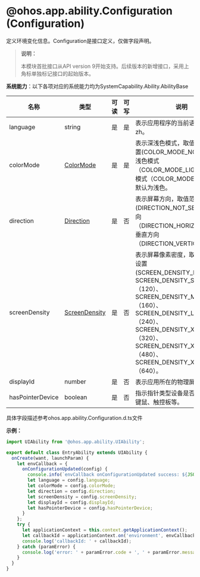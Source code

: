 # @ohos.app.ability.Configuration (Configuration)

定义环境变化信息。Configuration是接口定义，仅做字段声明。

> **说明：**
> 
> 本模块首批接口从API version 9开始支持。后续版本的新增接口，采用上角标单独标记接口的起始版本。

**系统能力**：以下各项对应的系统能力均为SystemCapability.Ability.AbilityBase

  | 名称 | 类型 | 可读 | 可写 | 说明 |
| -------- | -------- | -------- | -------- | -------- |
| language | string | 是 | 是 | 表示应用程序的当前语言。例如：zh。 |
| colorMode | [ColorMode](js-apis-app-ability-configurationConstant.md#configurationconstantcolormode) | 是 | 是 | 表示深浅色模式，取值范围：未设置(COLOR_MODE_NOT_SET)，浅色模式（COLOR_MODE_LIGHT），深色模式（COLOR_MODE_DARK）。默认为浅色。 |
| direction | [Direction](js-apis-app-ability-configurationConstant.md#configurationconstantdirection) | 是 | 否 | 表示屏幕方向，取值范围：未设置(DIRECTION_NOT_SET)，水平方向（DIRECTION_HORIZONTAL），垂直方向（DIRECTION_VERTICAL）。 |
| screenDensity  | [ScreenDensity](js-apis-app-ability-configurationConstant.md#configurationconstantscreendensity) | 是 | 否 | 表示屏幕像素密度，取值范围：未设置(SCREEN_DENSITY_NOT_SET)，SCREEN_DENSITY_SDPI（120）、SCREEN_DENSITY_MDPI（160）、SCREEN_DENSITY_LDPI（240）、SCREEN_DENSITY_XLDPI（320）、SCREEN_DENSITY_XXLDPI（480）、SCREEN_DENSITY_XXXLDPI（640）。 |
| displayId  | number | 是 | 否 | 表示应用所在的物理屏幕Id。 |
| hasPointerDevice  | boolean | 是 | 否 | 指示指针类型设备是否已连接，如键鼠、触控板等。 |

具体字段描述参考ohos.app.ability.Configuration.d.ts文件

**示例：**
    
  ```ts
  import UIAbility from '@ohos.app.ability.UIAbility';

  export default class EntryAbility extends UIAbility {
    onCreate(want, launchParam) {
      let envCallback = {
        onConfigurationUpdated(config) {
          console.info(`envCallback onConfigurationUpdated success: ${JSON.stringify(config)}`);
          let language = config.language;
          let colorMode = config.colorMode;
          let direction = config.direction;
          let screenDensity = config.screenDensity;
          let displayId = config.displayId;
          let hasPointerDevice = config.hasPointerDevice;
        }
      };
      try {
        let applicationContext = this.context.getApplicationContext();
        let callbackId = applicationContext.on('environment', envCallback);
        console.log('callbackId: ' + callbackId);
      } catch (paramError) {
        console.log('error: ' + paramError.code + ', ' + paramError.message);
      }
    }
  }
  ```
